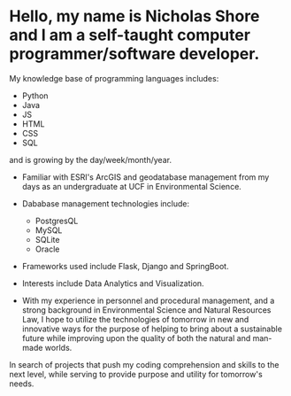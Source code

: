 # Hello, my name is Nicholas Shore and I am a self-taught computer programmer/software developer.
My knowledge base of programming languages includes:
- Python
- Java
- JS
- HTML
- CSS
- SQL
 
 and is growing by the day/week/month/year.
 
- Familiar with ESRI's ArcGIS and geodatabase management from my days as an undergraduate at UCF in Environmental Science.
- Dababase management technologies include:
  - PostgresQL
  - MySQL
  - SQLite
  - Oracle
 
- Frameworks used include Flask, Django and SpringBoot.
- Interests include Data Analytics and Visualization.

- With my experience in personnel and procedural management, and a strong background in Environmental Science and Natural Resources Law, I hope to utilize the technologies of tomorrow in new and innovative ways for the purpose of helping to bring about a sustainable future while improving upon the quality of both the natural and man-made worlds.

In search of projects that push my coding comprehension and skills to the next level, while serving to provide purpose and utility for tomorrow's needs. 
